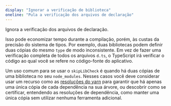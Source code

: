 ```yaml
---
display: "Ignorar a verificação de biblioteca"
oneline: "Pula a verificação dos arquivos de declaração"
---
```


Ignora a verificação dos arquivos de declaração.

Isso pode economizar tempo durante a compilação, porém, às custas da precisão do sistema de tipos. Por exemplo, duas bibliotecas podem definir duas cópias do mesmo `type` de modo inconsistente. Em vez de fazer uma verificação completa de todos os arquivos `d.ts`, o TypeScript irá verificar o código ao qual você se refere no código-fonte do aplicativo.

Um uso comum para se usar o `skipLibCheck` é quando há duas cópias de uma biblioteca no seu `node_modules`. Nesses casos você deve considerar usar um recurso como as [resoluções do yarn](https://classic.yarnpkg.com/pt-BR/docs/selective-version-resolutions) para garantir que há apenas uma única cópia de cada dependência na sua árvore, ou descobrir como se certificar, entendendo as resoluções de dependência, como manter uma única cópia sem utilizar nenhuma ferramenta adicional.
